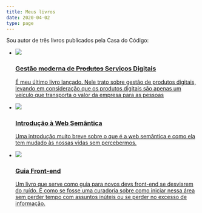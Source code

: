 ```yaml
---
title: Meus livros
date: 2020-04-02
type: page
---
```


Sou autor de três livros publicados pela Casa do Código:

<ul class="eis-books-list">
    <li>
        <a href="https://gestaomodernaprodutosdigitais.com/">
            <img src="/images/livro-gestao-moderna-produtos.jpg">
            <h3>Gestão moderna de <del>Produtos</del> Serviços Digitais</h3>
            <p>É meu último livro lançado. Nele trato sobre gestão de produtos digitais, levando em consideração que os produtos digitais são apenas um veículo que transporta o valor da empresa para as pessoas</p>
        </a>
    </li>
    <li>
        <a href="https://www.casadocodigo.com.br/products/livro-web-semantica">
         <img src="/images/livro-introducao-semantica.jpg">
         <h3>Introdução à Web Semântica</h3>
         <p>Uma introdução muito breve sobre o que é a web semântica e como ela tem mudado às nossas vidas sem percebermos. </p>
        </a>
    </li>
    <li>
        <a href="https://www.casadocodigo.com.br/products/livro-guia-frontend">
            <img src="/images/guia-frontend-featured_large.png">
            <h3>Guia Front-end</h3>
            <p>Um livro que serve como guia para novos devs front-end se desviarem do ruído. É como se fosse uma curadoria sobre como iniciar nessa área sem perder tempo com assuntos inúteis ou se perder no excesso de informação.</p>
        </a>
    </li>
</ul>